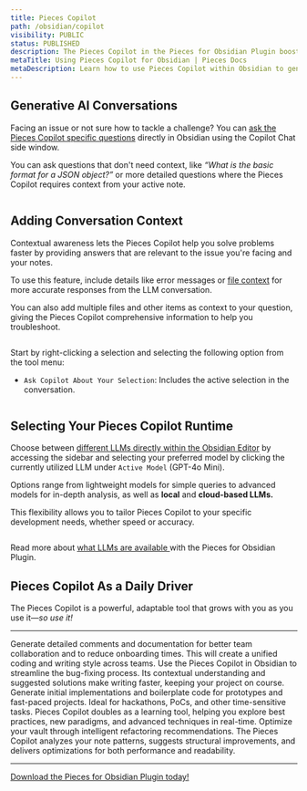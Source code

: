```yaml
---
title: Pieces Copilot
path: /obsidian/copilot
visibility: PUBLIC
status: PUBLISHED
description: The Pieces Copilot in the Pieces for Obsidian Plugin boosts your workflow with AI features like integrated LLMs for generating code, commenting, saving and searching snippets, using AI Quick Actions, and much more.
metaTitle: Using Pieces Copilot for Obsidian | Pieces Docs
metaDescription: Learn how to use Pieces Copilot within Obsidian to generate code, provide explanations, and enhance productivity with AI-powered assistance.
---
```


## Generative AI Conversations

Facing an issue or not sure how to tackle a challenge? You can [ask the Pieces Copilot specific questions](/products/obsidian/copilot/chat) directly in Obsidian using the Copilot Chat side window.

You can ask questions that don't need context, like *“What is the basic format for a JSON object?”* or more detailed questions where the Pieces Copilot requires context from your active note.

<Image src="https://storage.googleapis.com/hashnode_product_documentation_assets/obsidian_plugin_assets/pieces_copilot/MAIN_pieces_copilot/chat_example_question_OBS.png" alt="" align="center" fullwidth="true" />

## Adding Conversation Context

Contextual awareness lets the Pieces Copilot help you solve problems faster by providing answers that are relevant to the issue you're facing and your notes.

To use this feature, include details like error messages or [file context](/products/obsidian/copilot#adding-conversation-context) for more accurate responses from the LLM conversation.

You can also add multiple files and other items as context to your question, giving the Pieces Copilot comprehensive information to help you troubleshoot.

<Image src="https://storage.googleapis.com/hashnode_product_documentation_assets/obsidian_plugin_assets/pieces_copilot/MAIN_pieces_copilot/add_context_menu_open_OBS.png" alt="" align="center" fullwidth="true" />

Start by right-clicking a selection and selecting the following option from the tool menu:

* `Ask Copilot About Your Selection`: Includes the active selection in the conversation.

<Image src="https://storage.googleapis.com/hashnode_product_documentation_assets/obsidian_plugin_assets/pieces_copilot/MAIN_pieces_copilot/right_context_ask_copilot_OBS.png" alt="" align="center" fullwidth="true" />

## Selecting Your Pieces Copilot Runtime

Choose between [different LLMs directly within the Obsidian Editor](/products/obsidian/copilot/llm-settings) by accessing the sidebar and selecting your preferred model by clicking the currently utilized LLM under `Active Model` (GPT-4o Mini).

Options range from lightweight models for simple queries to advanced models for in-depth analysis, as well as **local** and **cloud-based LLMs.**

This flexibility allows you to tailor Pieces Copilot to your specific development needs, whether speed or accuracy.

<Image src="https://storage.googleapis.com/hashnode_product_documentation_assets/obsidian_plugin_assets/pieces_copilot/MAIN_pieces_copilot/change_llm_option_OBS.png" alt="" align="center" fullwidth="true" />

Read more about [what LLMs are available ](/products/obsidian/configuration#supported-llms)with the Pieces for Obsidian Plugin.

## Pieces Copilot As a Daily Driver

The Pieces Copilot is a powerful, adaptable tool that grows with you as you use it—*so use it!*

***

<AccordionGroup>
  <Accordion title="Collaborative Coding Made Easy">
    Generate detailed comments and documentation for better team collaboration and to reduce onboarding times. This will create a unified coding and writing style across teams.
  </Accordion>

  <Accordion title="Troubleshoot and Resolve Bugs Swiftly">
    Use the Pieces Copilot in Obsidian to streamline the bug-fixing process. Its contextual understanding and suggested solutions make writing faster, keeping your project on course.
  </Accordion>

  <Accordion title="Quick Prototyping">
    Generate initial implementations and boilerplate code for prototypes and fast-paced projects. Ideal for hackathons, PoCs, and other time-sensitive tasks.
  </Accordion>

  <Accordion title="Skill Enhancement">
    Pieces Copilot doubles as a learning tool, helping you explore best practices, new paradigms, and advanced techniques in real-time.
  </Accordion>

  <Accordion title="Efficient Code Refactoring">
    Optimize your vault through intelligent refactoring recommendations. The Pieces Copilot analyzes your note patterns, suggests structural improvements, and delivers optimizations for both performance and readability.
  </Accordion>
</AccordionGroup>

***

<a target="_blank" href="https://obsidian.md/plugins?search=pieces-for-developers">Download the Pieces for Obsidian Plugin today!</a>